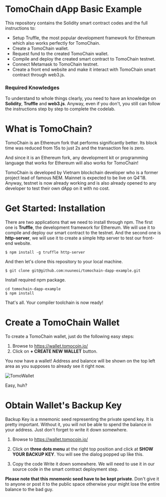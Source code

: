 # TomoChain dApp Basic Example

This repository contains the Solidity smart contract codes and the full instructions to:

* Setup Truffle, the most popular development framework for Ethereum which also works perfectly for TomoChain.
* Create a TomoChain wallet.
* Request fund to the created TomoChain wallet.
* Compile and deploy the created smart contract to TomoChain testnet.
* Connect Metamask to TomoChain testnet.
* Create a front end website and make it interact with TomoChain smart contract through web3.js.

### Required Knowledges

To understand to whole things clearly, you need to have an knowledge on **Solidity**, **Truffle** and **web3.js**. Anyway, even if you don't, you still can follow the instructions step by step to complete the codelab.

# What is TomoChain?

TomoChain is an Ethereum fork that performs significantly better. Its block time was reduced from 15s to just 2s and the transaction fee is zero.

And since it is an Ethereum fork, any development kit or programming language that works for Ethereum will also works for TomoChain!

TomoChain is developed by Vietnam blockchain developer who is a former project lead of famous NEM. Mainnet is expected to be live on Q4'18. Anyway, testnet is now already working and is also already opened to any developer to test their own dApp on it with no cost.

# Get Started: Installation

There are two applications that we need to install through npm. The first one is **Truffle**, the development framework for Ethereum. We will use it to compile and deploy our smart contract to the testnet. And the second one is **http-server**, we will use it to create a simple http server to test our front-end website.

```
$ npm install -g truffle http-server
```

And then let's clone this repository to your local machine.

```
$ git clone git@github.com:nuuneoi/tomochain-dapp-example.git
```

Install required npm package.

```
cd tomochain-dapp-example
$ npm install
```

That's all. Your compiler toolchain is now ready!

# Create a TomoChain Wallet

To create a TomoChain wallet, just do the following easy steps:

1) Browse to https://wallet.tomocoin.io/
2) Click on **+ CREATE NEW WALLET** button.

You now have a wallet! Address and balance will be shown on the top left area as you supposes to already see it right now.

![TomoWallet](https://github.com/nuuneoi/tomochain-dapp-example/raw/master/img/tomowallet1.jpg)


Easy, huh?

# Obtain Wallet's Backup Key

Backup Key is a mnemonic seed representing the private spend key. It is pretty important. Without it, you will not be able to spend the balance in your address. Just don't forget to write it down somewhere.

1) Browse to https://wallet.tomocoin.io/
2) Click on **three dots menu** at the right top position and click at **SHOW YOUR BACKUP KEY**. You will see the dialog popped up like this.

3) Copy the code Write it down somewhere. We will need to use it in our source code in the smart contract deployment step.

**Please note that this mnemonic seed have to be kept private**. Don't give it to anyone or post it to the public space otherwise your might lose the entire balance to the bad guy.
